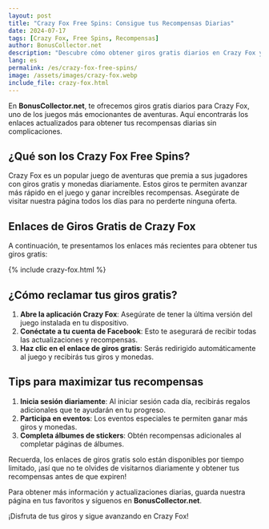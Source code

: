 ```yaml
---
layout: post
title: "Crazy Fox Free Spins: Consigue tus Recompensas Diarias"
date: 2024-07-17
tags: [Crazy Fox, Free Spins, Recompensas]
author: BonusCollector.net
description: "Descubre cómo obtener giros gratis diarios en Crazy Fox y maximiza tus recompensas en el juego."
lang: es
permalink: /es/crazy-fox-free-spins/
image: /assets/images/crazy-fox.webp
include_file: crazy-fox.html
---
```


En **BonusCollector.net**, te ofrecemos giros gratis diarios para Crazy Fox, uno de los juegos más emocionantes de aventuras. Aquí encontrarás los enlaces actualizados para obtener tus recompensas diarias sin complicaciones.

## ¿Qué son los Crazy Fox Free Spins?

Crazy Fox es un popular juego de aventuras que premia a sus jugadores con giros gratis y monedas diariamente. Estos giros te permiten avanzar más rápido en el juego y ganar increíbles recompensas. Asegúrate de visitar nuestra página todos los días para no perderte ninguna oferta.

## Enlaces de Giros Gratis de Crazy Fox

A continuación, te presentamos los enlaces más recientes para obtener tus giros gratis:

{% include crazy-fox.html %}

## ¿Cómo reclamar tus giros gratis?

1. **Abre la aplicación Crazy Fox**: Asegúrate de tener la última versión del juego instalada en tu dispositivo.
2. **Conéctate a tu cuenta de Facebook**: Esto te asegurará de recibir todas las actualizaciones y recompensas.
3. **Haz clic en el enlace de giros gratis**: Serás redirigido automáticamente al juego y recibirás tus giros y monedas.

## Tips para maximizar tus recompensas

1. **Inicia sesión diariamente**: Al iniciar sesión cada día, recibirás regalos adicionales que te ayudarán en tu progreso.
2. **Participa en eventos**: Los eventos especiales te permiten ganar más giros y monedas.
3. **Completa álbumes de stickers**: Obtén recompensas adicionales al completar páginas de álbumes.

Recuerda, los enlaces de giros gratis solo están disponibles por tiempo limitado, ¡así que no te olvides de visitarnos diariamente y obtener tus recompensas antes de que expiren!

Para obtener más información y actualizaciones diarias, guarda nuestra página en tus favoritos y síguenos en **BonusCollector.net**.

¡Disfruta de tus giros y sigue avanzando en Crazy Fox!
